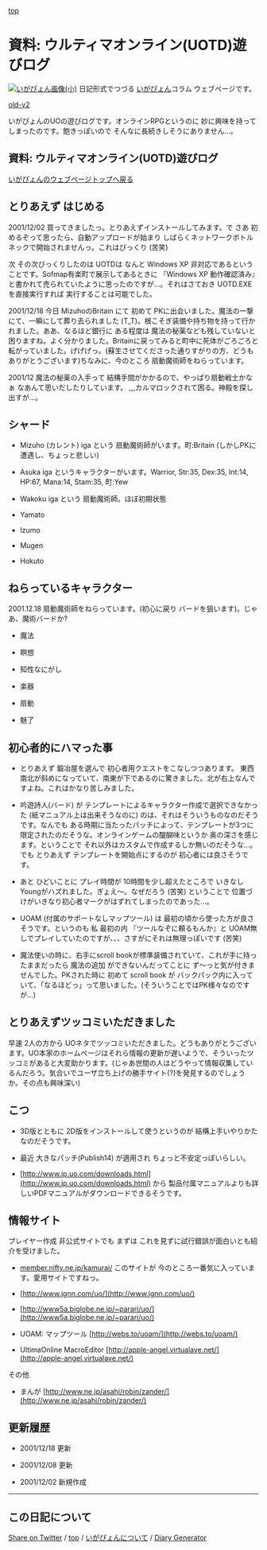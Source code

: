 [top](../index.html) 

資料: ウルティマオンライン(UOTD)遊びログ
=====================================================================================================
[![いがぴょん画像(小)](https://igapyon.github.io/diary/images/iga200306s.jpg "いがぴょん")](https://igapyon.github.io/diary/memo/memoigapyon.html) 日記形式でつづる [いがぴょん](https://igapyon.github.io/diary/memo/memoigapyon.html)コラム ウェブページです。

[old-v2](memogameuo-orig.html)

いがぴょんのUOの遊びログです。オンラインRPGというのに 妙に興味を持ってしまったのです。飽きっぽいので そんなに長続きしそうにありません…。

## 資料: ウルティマオンライン(UOTD)遊びログ

[いがぴょんのウェブページトップへ戻る](../../index.html)

## とりあえず はじめる

2001/12/02 買ってきましたっ。とりあえずインストールしてみます。で さあ 初めるぞって思ったら、自動アップロードが始まり しばらくネットワークボトルネックで開始されませんっ。これはびっくり
(苦笑)

次 その次びっくりしたのは UOTDは なんと Windows XP 非対応であるということです。Sofmap有楽町で展示してあるときに 『Windows XP 動作確認済み』 と書かれて売られていたように思ったのですが…。それはさておき UOTD.EXE を直接実行すれば 実行することは可能でした。

2001/12/18 今日 MizuhoのBritain にて 初めて PKに出会いました。魔法の一撃にて、一瞬にして葬り去られました (T_T)。根こそぎ装備や持ち物を持って行かれました。ああ、なるほど銀行に ある程度は 魔法の秘薬なども残していないと困りますね。よく分かりました。Britainに戻ってみると町中に死体がごろごろと転がっていました。げげげっ。(蘇生させてくださった通りすがりの方、どうもありがとうございます)ちなみに、今のところ 扇動魔術師をねらっています。

2001/12 魔法の秘薬の入手って 結構手間がかかるので、やっぱり扇動戦士かなぁ なあんて思いだしたりしています。
,,,カルマロックされて困る。神殿を探し出すが…。

## シャード

* Mizuho (カレント)
  iga という 扇動魔術師がいます。町:Britain (しかしPKに遭遇し、ちょっと悲しい)
  
* Asuka
  iga というキャラクターがいます。Warrior, Str:35, Dex:35, Int:14, HP:67,
  Mana:14, Stam:35, 町:Yew
  
* Wakoku
  iga という 扇動魔術師。ほぼ初期状態
  
* Yamato
  
* Izumo
  
* Mugen
  
* Hokuto

## ねらっているキャラクター

2001.12.18 扇動魔術師をねらっています。(初心に戻り バードを狙います)。じゃあ、魔術バードか?

* 魔法
  
* 瞑想
  
* 知性なにがし
  
* 楽器
  
* 扇動
  
* 魅了

## 初心者的にハマった事

* とりあえず 鍛冶屋を選んで 初心者用クエストをこなしつつあります。
  東西南北が斜めになっていて、南東が下であるのに驚きました。北が右上なんですよね。これはかなり苦しみました。
  
* 吟遊詩人(バード) が テンプレートによるキャラクター作成で選択できなかった
  (紙マニュアル上は出来そうなのに) のは、それはそういうものなのだそうです。なんでも
  ある時期に当たったパッチによって、テンプレートが3つに限定されたのだそうな。オンラインゲームの醍醐味というか
  奥の深さを感じます。ということで それ以外はカスタムで作成するしか無いのだそうな…。でも
  とりあえず テンプレートを開始点にするのが 初心者には良さそうです。
  
* あと ひどいことに プレイ時間が 10時間を少し超えたところで いきなし Youngがハズれました。ぎょえ～。なぜだろう
(苦笑)
  ということで 位置づけがいきなり初心者マークがはずれてしまったのであった…。
  
* UOAM (付属のサポートなしマップツール) は 最初の頃から使った方が良さそうです。というのも
  私 最初の内 『ツールなぞに頼るもんか』と UOAM無しでプレイしていたのですが、、、さすがにそれは無理っぽいです
  (苦笑)
  
* 魔法使いの時に、右手にscroll bookが標準装備されていて、これが手に持ったままだったら
  魔法の追加 ができないんだってことに ず～っと気が付きませんでした。PKされた時に 初めて scroll book が バックパック内に入っていて、「なるほどっ」って思いました。(そういうことではPK様々なのですが…)

## とりあえずツッコミいただきました

早速 2人の方から UOネタでツッコミいただきました。どうもありがとうございます。UO本家のホームページはそれら情報の更新が遅いようで、そういったツッコミがあると大変助かります。(じゃあ世間の人はどうやって情報収集しているんだろう。気合いでユーザ立ち上げの勝手サイト(?)を発見するのでしょうか。その点も興味深い)

## こつ

* 3D版とともに 2D版をインストールして使うというのが 結構上手いやりかたなのだそうです。
  
* 最近 大きなパッチ(Publish14) が適用され ちょっと不安定っぽいらしい。
  
* [http://www.jp.uo.com/downloads.html](http://www.jp.uo.com/downloads.html) から 製品付属マニュアルよりも詳しいPDFマニュアルがダウンロードできるそうです。

## 情報サイト

プレイヤー作成 非公式サイトでも まずは これを見ずに試行錯誤が面白いとも紹介を受けました。

* [member.nifty.ne.jp/kamurai/](member.nifty.ne.jp/kamurai/)
  このサイトが 今のところ一番気に入っています。愛用サイトですねっ。
  
* [http://www.jgnn.com/uo/](http://www.jgnn.com/uo/)
  
* [http://www5a.biglobe.ne.jp/~parari/uo/](http://www5a.biglobe.ne.jp/~parari/uo/)
  
* UOAM: マップツール
  [http://webs.to/uoam/](http://webs.to/uoam/)
  
* UltimaOnline MacroEditor
  [http://apple-angel.virtualave.net/](http://apple-angel.virtualave.net/)

その他

* まんが
  [http://www.ne.jp/asahi/robin/zander/](http://www.ne.jp/asahi/robin/zander/)

## 更新履歴

* 2001/12/18 更新
  
* 2001/12/08 更新
  
* 2001/12/02 新規作成

----------------------------------------------------------------------------------------------------

## この日記について

[Share on Twitter](https://twitter.com/intent/tweet?hashtags=igapyon%2Cdiary%2C%E3%81%84%E3%81%8C%E3%81%B4%E3%82%87%E3%82%93&text=%E8%B3%87%E6%96%99%3A+%E3%82%A6%E3%83%AB%E3%83%86%E3%82%A3%E3%83%9E%E3%82%AA%E3%83%B3%E3%83%A9%E3%82%A4%E3%83%B3%28UOTD%29%E9%81%8A%E3%81%B3%E3%83%AD%E3%82%B0&url=https%3A%2F%2Figapyon.github.io%2Fdiary%2Fmemo%2Fmemogameuo.html) / [top](../index.html) / [いがぴょんについて](https://igapyon.github.io/diary/memo/memoigapyon.html) / [Diary Generator](https://github.com/igapyon/igapyonv3)
